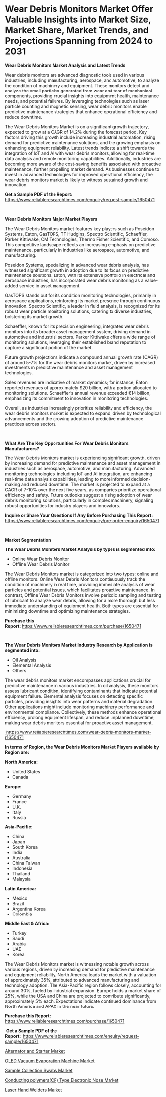 <p><h1>Wear Debris Monitors Market Offer Valuable Insights into Market Size, Market Share, Market Trends, and Projections Spanning from 2024 to 2031</h1></p><p><strong>Wear Debris Monitors Market Analysis and Latest Trends</strong></p>
<p><p>Wear debris monitors are advanced diagnostic tools used in various industries, including manufacturing, aerospace, and automotive, to analyze the condition of machinery and equipment. These monitors detect and analyze the small particles generated from wear and tear of mechanical components, providing crucial insights into equipment health, maintenance needs, and potential failures. By leveraging technologies such as laser particle counting and magnetic sensing, wear debris monitors enable predictive maintenance strategies that enhance operational efficiency and reduce downtime.</p><p>The Wear Debris Monitors Market is on a significant growth trajectory, expected to grow at a CAGR of 14.2% during the forecast period. Key factors driving this growth include increasing industrial automation, rising demand for predictive maintenance solutions, and the growing emphasis on enhancing equipment reliability. Latest trends indicate a shift towards the integration of IoT and AI with wear debris monitors, allowing for real-time data analysis and remote monitoring capabilities. Additionally, industries are becoming more aware of the cost-saving benefits associated with proactive maintenance, further propelling market demand. As businesses continue to invest in advanced technologies for improved operational efficiency, the wear debris monitors market is likely to witness sustained growth and innovation.</p></p>
<p><strong>Get a Sample PDF of the Report:&nbsp;</strong> <a href="https://www.reliableresearchtimes.com/enquiry/request-sample/1650471?utm_campaign=1400&utm_medium=2&utm_source=Github&utm_content=ia&utm_term=02102024&utm_id=wear-debris-monitors">https://www.reliableresearchtimes.com/enquiry/request-sample/1650471</a></p>
<p>&nbsp;</p>
<p><strong>Wear Debris Monitors Major Market Players</strong></p>
<p><p>The Wear Debris Monitors market features key players such as Poseidon Systems, Eaton, GasTOPS, TF Hudgins, Spectro Scientific, Schaeffler, Parker Kittiwake, CM Technologies, Thermo Fisher Scientific, and Comoso. This competitive landscape reflects an increasing emphasis on predictive maintenance, particularly in industries like aerospace, automotive, and manufacturing.</p><p>Poseidon Systems, specializing in advanced wear debris analysis, has witnessed significant growth in adoption due to its focus on predictive maintenance solutions. Eaton, with its extensive portfolio in electrical and aerospace industries, has incorporated wear debris monitoring as a value-added service in asset management.</p><p>GasTOPS stands out for its condition monitoring technologies, primarily in aerospace applications, reinforcing its market presence through continuous innovation. Spectro Scientific, a leader in fluid analysis, is recognized for its robust wear particle monitoring solutions, catering to diverse industries, bolstering its market growth.</p><p>Schaeffler, known for its precision engineering, integrates wear debris monitors into its broader asset management system, driving demand in automotive and industrial sectors. Parker Kittiwake offers a wide range of monitoring solutions, leveraging their established brand reputation to capture a significant portion of the market.</p><p>Future growth projections indicate a compound annual growth rate (CAGR) of around 5-7% for the wear debris monitors market, driven by increased investments in predictive maintenance and asset management technologies.</p><p>Sales revenues are indicative of market dynamics; for instance, Eaton reported revenues of approximately $20 billion, with a portion allocated to monitoring solutions. Schaeffler’s annual revenue exceeded €14 billion, emphasizing its commitment to innovation in monitoring technologies.</p><p>Overall, as industries increasingly prioritize reliability and efficiency, the wear debris monitors market is expected to expand, driven by technological advancements and the growing adoption of predictive maintenance practices across sectors.</p></p>
<p>&nbsp;</p>
<p><strong>What Are The Key Opportunities For Wear Debris Monitors Manufacturers?</strong></p>
<p><p>The Wear Debris Monitors market is experiencing significant growth, driven by increasing demand for predictive maintenance and asset management in industries such as aerospace, automotive, and manufacturing. Advanced monitoring technologies, including IoT and AI integration, are enhancing real-time data analysis capabilities, leading to more informed decision-making and reduced downtime. The market is projected to expand at a CAGR of 7-10% over the next five years, as companies prioritize operational efficiency and safety. Future outlooks suggest a rising adoption of wear debris monitoring solutions, particularly in complex machinery, signaling robust opportunities for industry players and innovators.</p></p>
<p><strong>Inquire or Share Your Questions If Any Before Purchasing This Report:</strong> <a href="https://www.reliableresearchtimes.com/enquiry/pre-order-enquiry/1650471?utm_campaign=1400&utm_medium=2&utm_source=Github&utm_content=ia&utm_term=02102024&utm_id=wear-debris-monitors">https://www.reliableresearchtimes.com/enquiry/pre-order-enquiry/1650471</a></p>
<p>&nbsp;</p>
<p><strong>Market Segmentation</strong></p>
<p><strong>The Wear Debris Monitors Market Analysis by types is segmented into:</strong></p>
<p><ul><li>Online Wear Debris Monitor</li><li>Offline Wear Debris Monitor</li></ul></p>
<p><p>The Wear Debris Monitors market is categorized into two types: online and offline monitors. Online Wear Debris Monitors continuously track the condition of machinery in real time, providing immediate analysis of wear particles and potential issues, which facilitates proactive maintenance. In contrast, Offline Wear Debris Monitors involve periodic sampling and testing of lubricant to analyze wear debris, allowing for a more thorough but less immediate understanding of equipment health. Both types are essential for minimizing downtime and optimizing maintenance strategies.</p></p>
<p><strong>Purchase this Report:&nbsp;</strong><a href="https://www.reliableresearchtimes.com/purchase/1650471?utm_campaign=1400&utm_medium=2&utm_source=Github&utm_content=ia&utm_term=02102024&utm_id=wear-debris-monitors">https://www.reliableresearchtimes.com/purchase/1650471</a></p>
<p>&nbsp;</p>
<p><strong>The Wear Debris Monitors Market Industry Research by Application is segmented into:</strong></p>
<p><ul><li>Oil Analysis</li><li>Elemental Analysis</li><li>Others</li></ul></p>
<p><p>The wear debris monitors market encompasses applications crucial for predictive maintenance in various industries. In oil analysis, these monitors assess lubricant condition, identifying contaminants that indicate potential equipment failure. Elemental analysis focuses on detecting specific particles, providing insights into wear patterns and material degradation. Other applications might include monitoring machinery performance and environmental compliance. Collectively, these methods enhance operational efficiency, prolong equipment lifespan, and reduce unplanned downtime, making wear debris monitors essential for proactive asset management.</p></p>
<p><a href="https://www.reliableresearchtimes.com/wear-debris-monitors-market-r1650471?utm_campaign=1400&utm_medium=2&utm_source=Github&utm_content=ia&utm_term=02102024&utm_id=wear-debris-monitors">&nbsp;https://www.reliableresearchtimes.com/wear-debris-monitors-market-r1650471</a></p>
<p><strong>In terms of Region, the Wear Debris Monitors Market Players available by Region are:</strong></p>
<p>
    <p> <strong> North America: </strong>
        <ul>
            <li>United States</li>
            <li>Canada</li>
        </ul>
        </p> 
    <p> <strong> Europe: </strong>
        <ul>
            <li>Germany</li>
            <li>France</li>
            <li>U.K.</li>
            <li>Italy</li>
            <li>Russia</li>
        </ul>
        </p> 
    <p> <strong> Asia-Pacific: </strong>
        <ul>
            <li>China</li>
            <li>Japan</li>
            <li>South Korea</li>
            <li>India</li>
            <li>Australia</li>
            <li>China Taiwan</li>
            <li>Indonesia</li>
            <li>Thailand</li>
            <li>Malaysia</li>
        </ul>
        </p> 
    <p> <strong> Latin America: </strong>
        <ul>
            <li>Mexico</li>
            <li>Brazil</li>
            <li>Argentina Korea</li>
            <li>Colombia</li>
        </ul>
        </p> 
    <p> <strong> Middle East & Africa: </strong>
        <ul>
            <li>Turkey</li>
            <li>Saudi</li>
            <li>Arabia</li>
            <li>UAE</li>
            <li>Korea</li>
        </ul>
    </p>
    </p>
<p><p>The Wear Debris Monitors market is witnessing notable growth across various regions, driven by increasing demand for predictive maintenance and equipment reliability. North America leads the market with a valuation of approximately 35%, attributed to advanced manufacturing and technology adoption. The Asia-Pacific region follows closely, accounting for around 30%, fueled by industrial expansion. Europe holds a market share of 25%, while the USA and China are projected to contribute significantly, approximately 5% each. Expectations indicate continued dominance from North America and APAC in the near future.</p></p>
<p><strong>Purchase this Report: </strong><a href="https://www.reliableresearchtimes.com/purchase/1650471?utm_campaign=1400&utm_medium=2&utm_source=Github&utm_content=ia&utm_term=02102024&utm_id=wear-debris-monitors">https://www.reliableresearchtimes.com/purchase/1650471</a></p>
<p>&nbsp;<strong>Get a Sample PDF of the Report:&nbsp;&nbsp;</strong><a href="https://www.reliableresearchtimes.com/enquiry/request-sample/1650471?utm_campaign=1400&utm_medium=2&utm_source=Github&utm_content=ia&utm_term=02102024&utm_id=wear-debris-monitors">https://www.reliableresearchtimes.com/enquiry/request-sample/1650471</a></p>
<p><strong></strong></p>
<p><p><a href="https://www.linkedin.com/pulse/alternator-starter-market-industry-landscape-growth-trajectories-ahvde?trackingId=EWbklYZlT72lB%2BYHmeJWPA%3D%3D&utm_campaign=1400&utm_medium=2&utm_source=Github&utm_content=ia&utm_term=02102024&utm_id=wear-debris-monitors">Alternator and Starter Market</a></p><p><a href="https://issuu.com/reportprime-2/docs/oled-vacuum-evaporation-machine-mar_b5c58360001bfc?utm_campaign=1400&utm_medium=2&utm_source=Github&utm_content=ia&utm_term=02102024&utm_id=wear-debris-monitors">OLED Vacuum Evaporation Machine Market</a></p><p><a href="https://www.linkedin.com/pulse/global-market-pulse-trends-growth-analysis-sample-collection-nxm0e?trackingId=q9plKZa%2BQmyO3bKTThclcQ%3D%3D&utm_campaign=1400&utm_medium=2&utm_source=Github&utm_content=ia&utm_term=02102024&utm_id=wear-debris-monitors">Sample Collection Swabs Market</a></p><p><a href="https://github.com/SamiaHussain82/Market-Research-Report-List-1/blob/main/conducting-polymerscp-type-electronic-nose-market.md?utm_campaign=1400&utm_medium=2&utm_source=Github&utm_content=ia&utm_term=02102024&utm_id=wear-debris-monitors">Conducting polymers(CP) Type Electronic Nose Market</a></p><p><a href="https://issuu.com/reportprime-2/docs/laser-hand-welders-market-size-2030_98710faa79f18e?utm_campaign=1400&utm_medium=2&utm_source=Github&utm_content=ia&utm_term=02102024&utm_id=wear-debris-monitors">Laser Hand Welders Market</a></p></p>